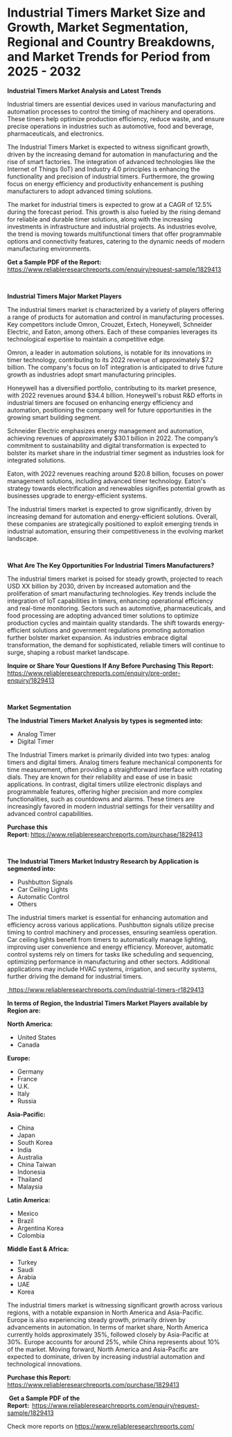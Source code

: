 <p><h1>Industrial Timers Market Size and Growth, Market Segmentation, Regional and Country Breakdowns, and Market Trends for Period from 2025 -  2032</h1></p><p><strong>Industrial Timers Market Analysis and Latest Trends</strong></p>
<p><p>Industrial timers are essential devices used in various manufacturing and automation processes to control the timing of machinery and operations. These timers help optimize production efficiency, reduce waste, and ensure precise operations in industries such as automotive, food and beverage, pharmaceuticals, and electronics.</p><p>The Industrial Timers Market is expected to witness significant growth, driven by the increasing demand for automation in manufacturing and the rise of smart factories. The integration of advanced technologies like the Internet of Things (IoT) and Industry 4.0 principles is enhancing the functionality and precision of industrial timers. Furthermore, the growing focus on energy efficiency and productivity enhancement is pushing manufacturers to adopt advanced timing solutions.</p><p>The market for industrial timers is expected to grow at a CAGR of 12.5% during the forecast period. This growth is also fueled by the rising demand for reliable and durable timer solutions, along with the increasing investments in infrastructure and industrial projects. As industries evolve, the trend is moving towards multifunctional timers that offer programmable options and connectivity features, catering to the dynamic needs of modern manufacturing environments.</p></p>
<p><strong>Get a Sample PDF of the Report:&nbsp;</strong> <a href="https://www.reliableresearchreports.com/enquiry/request-sample/1829413?utm_campaign=2185&utm_medium=2&utm_source=Github&utm_content=ia&utm_term=12022025&utm_id=industrial-timers">https://www.reliableresearchreports.com/enquiry/request-sample/1829413</a></p>
<p>&nbsp;</p>
<p><strong>Industrial Timers Major Market Players</strong></p>
<p><p>The industrial timers market is characterized by a variety of players offering a range of products for automation and control in manufacturing processes. Key competitors include Omron, Crouzet, Extech, Honeywell, Schneider Electric, and Eaton, among others. Each of these companies leverages its technological expertise to maintain a competitive edge.</p><p>Omron, a leader in automation solutions, is notable for its innovations in timer technology, contributing to its 2022 revenue of approximately $7.2 billion. The company's focus on IoT integration is anticipated to drive future growth as industries adopt smart manufacturing principles.</p><p>Honeywell has a diversified portfolio, contributing to its market presence, with 2022 revenues around $34.4 billion. Honeywell's robust R&D efforts in industrial timers are focused on enhancing energy efficiency and automation, positioning the company well for future opportunities in the growing smart building segment.</p><p>Schneider Electric emphasizes energy management and automation, achieving revenues of approximately $30.1 billion in 2022. The company’s commitment to sustainability and digital transformation is expected to bolster its market share in the industrial timer segment as industries look for integrated solutions.</p><p>Eaton, with 2022 revenues reaching around $20.8 billion, focuses on power management solutions, including advanced timer technology. Eaton's strategy towards electrification and renewables signifies potential growth as businesses upgrade to energy-efficient systems.</p><p>The industrial timers market is expected to grow significantly, driven by increasing demand for automation and energy-efficient solutions. Overall, these companies are strategically positioned to exploit emerging trends in industrial automation, ensuring their competitiveness in the evolving market landscape.</p></p>
<p>&nbsp;</p>
<p><strong>What Are The Key Opportunities For Industrial Timers Manufacturers?</strong></p>
<p><p>The industrial timers market is poised for steady growth, projected to reach USD XX billion by 2030, driven by increased automation and the proliferation of smart manufacturing technologies. Key trends include the integration of IoT capabilities in timers, enhancing operational efficiency and real-time monitoring. Sectors such as automotive, pharmaceuticals, and food processing are adopting advanced timer solutions to optimize production cycles and maintain quality standards. The shift towards energy-efficient solutions and government regulations promoting automation further bolster market expansion. As industries embrace digital transformation, the demand for sophisticated, reliable timers will continue to surge, shaping a robust market landscape.</p></p>
<p><strong>Inquire or Share Your Questions If Any Before Purchasing This Report:</strong> <a href="https://www.reliableresearchreports.com/enquiry/pre-order-enquiry/1829413?utm_campaign=2185&utm_medium=2&utm_source=Github&utm_content=ia&utm_term=12022025&utm_id=industrial-timers">https://www.reliableresearchreports.com/enquiry/pre-order-enquiry/1829413</a></p>
<p>&nbsp;</p>
<p><strong>Market Segmentation</strong></p>
<p><strong>The Industrial Timers Market Analysis by types is segmented into:</strong></p>
<p><ul><li>Analog Timer</li><li>Digital Timer</li></ul></p>
<p><p>The Industrial Timers market is primarily divided into two types: analog timers and digital timers. Analog timers feature mechanical components for time measurement, often providing a straightforward interface with rotating dials. They are known for their reliability and ease of use in basic applications. In contrast, digital timers utilize electronic displays and programmable features, offering higher precision and more complex functionalities, such as countdowns and alarms. These timers are increasingly favored in modern industrial settings for their versatility and advanced control capabilities.</p></p>
<p><strong>Purchase this Report:&nbsp;</strong><a href="https://www.reliableresearchreports.com/purchase/1829413?utm_campaign=2185&utm_medium=2&utm_source=Github&utm_content=ia&utm_term=12022025&utm_id=industrial-timers">https://www.reliableresearchreports.com/purchase/1829413</a></p>
<p>&nbsp;</p>
<p><strong>The Industrial Timers Market Industry Research by Application is segmented into:</strong></p>
<p><ul><li>Pushbutton Signals</li><li>Car Ceiling Lights</li><li>Automatic Control</li><li>Others</li></ul></p>
<p><p>The industrial timers market is essential for enhancing automation and efficiency across various applications. Pushbutton signals utilize precise timing to control machinery and processes, ensuring seamless operation. Car ceiling lights benefit from timers to automatically manage lighting, improving user convenience and energy efficiency. Moreover, automatic control systems rely on timers for tasks like scheduling and sequencing, optimizing performance in manufacturing and other sectors. Additional applications may include HVAC systems, irrigation, and security systems, further driving the demand for industrial timers.</p></p>
<p><a href="https://www.reliableresearchreports.com/industrial-timers-r1829413?utm_campaign=2185&utm_medium=2&utm_source=Github&utm_content=ia&utm_term=12022025&utm_id=industrial-timers">&nbsp;https://www.reliableresearchreports.com/industrial-timers-r1829413</a></p>
<p><strong>In terms of Region, the Industrial Timers Market Players available by Region are:</strong></p>
<p>
    <p> <strong> North America: </strong>
        <ul>
            <li>United States</li>
            <li>Canada</li>
        </ul>
        </p> 
    <p> <strong> Europe: </strong>
        <ul>
            <li>Germany</li>
            <li>France</li>
            <li>U.K.</li>
            <li>Italy</li>
            <li>Russia</li>
        </ul>
        </p> 
    <p> <strong> Asia-Pacific: </strong>
        <ul>
            <li>China</li>
            <li>Japan</li>
            <li>South Korea</li>
            <li>India</li>
            <li>Australia</li>
            <li>China Taiwan</li>
            <li>Indonesia</li>
            <li>Thailand</li>
            <li>Malaysia</li>
        </ul>
        </p> 
    <p> <strong> Latin America: </strong>
        <ul>
            <li>Mexico</li>
            <li>Brazil</li>
            <li>Argentina Korea</li>
            <li>Colombia</li>
        </ul>
        </p> 
    <p> <strong> Middle East & Africa: </strong>
        <ul>
            <li>Turkey</li>
            <li>Saudi</li>
            <li>Arabia</li>
            <li>UAE</li>
            <li>Korea</li>
        </ul>
    </p>
    </p>
<p><p>The industrial timers market is witnessing significant growth across various regions, with a notable expansion in North America and Asia-Pacific. Europe is also experiencing steady growth, primarily driven by advancements in automation. In terms of market share, North America currently holds approximately 35%, followed closely by Asia-Pacific at 30%. Europe accounts for around 25%, while China represents about 10% of the market. Moving forward, North America and Asia-Pacific are expected to dominate, driven by increasing industrial automation and technological innovations.</p></p>
<p><strong>Purchase this Report: </strong><a href="https://www.reliableresearchreports.com/purchase/1829413?utm_campaign=2185&utm_medium=2&utm_source=Github&utm_content=ia&utm_term=12022025&utm_id=industrial-timers">https://www.reliableresearchreports.com/purchase/1829413</a></p>
<p>&nbsp;<strong>Get a Sample PDF of the Report:&nbsp;&nbsp;</strong><a href="https://www.reliableresearchreports.com/enquiry/request-sample/1829413?utm_campaign=2185&utm_medium=2&utm_source=Github&utm_content=ia&utm_term=12022025&utm_id=industrial-timers">https://www.reliableresearchreports.com/enquiry/request-sample/1829413</a></p>
<p><strong></strong></p>
<p>Check more reports on <a href="https://www.reliableresearchreports.com/?utm_campaign=2185&utm_medium=2&utm_source=Github&utm_content=ia&utm_term=12022025&utm_id=industrial-timers">https://www.reliableresearchreports.com/</a></p>